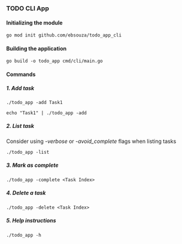 ### TODO CLI App

#### Initializing the module
```
go mod init github.com/ebsouza/todo_app_cli
```

#### Building the application
```
go build -o todo_app cmd/cli/main.go
```

#### Commands

##### 1. Add task

```
./todo_app -add Task1
```

```
echo "Task1" | ./todo_app -add
```

##### 2. List task
Consider using *-verbose* or *-avoid_complete* flags when listing tasks
```
./todo_app -list
```

##### 3. Mark as complete

```
./todo_app -complete <Task Index>
```

##### 4. Delete a task
```
./todo_app -delete <Task Index>
```

##### 5. Help instructions
```
./todo_app -h
```